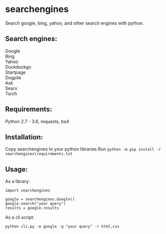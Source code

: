 # searchengines
Search google, bing, yahoo, and other search engines with python.  

## Search engines:  
Google  
Bing  
Yahoo  
Duckduckgo  
Startpage  
Dogpile  
Ask  
Searx  
Torch  

## Requirements:  
Python 2.7 - 3.6, requests, bs4  

## Installation:  
Copy searchengines to your python libraries
Run `python -m pip install -r searchengines\requirements.txt`  

## Usage:  
As a library:  

```
import searchengines

google = searchengines.Google()
google.search("your query")
results = google.results
```

As a cli script:  

```  
python cli.py -e google -q "your query" -r html,csv
```
